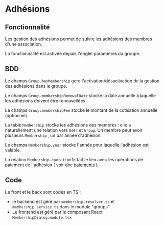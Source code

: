 # Adhésions

## Fonctionnalité

Les gestion des adhésions permet de suivre les adhésions des membres d'une association.

La fonctionnalité est activée depuis l'onglet paramètres du groupe.

## BDD

Le champs `Group.hasMembership` gère l'activation/désactivation de la gestion des adhésions dans le groupe.

Le champs `Group.membershipRenewalDate` stocke la date annuelle à laquelle les adhésions doivent être renouvellées.

Le champs `Group.membershipFee` stocke le montant de la cotisation annuelle (optionnel).

La table `Membership` stocke les adhésions des membres : elle a naturellement une relation vers `User` et `Group`. Un membre peut avoir plusieurs `Membership` , un par année d'adhésion.

Le champs `Membership.year` stocke l'année pour laquelle l'adhésion est valable.

La relation `Membership.operationId` fait le lien avec les operations de paiement de l'adhésion ( voir doc [paiements](./payments.md) )

## Code

Le front et le back sont codés en TS :

-   le backend est géré par `membership.resolver.ts` et `membership.service.ts` dans le module "groups"
-   Le frontend est géré par le composant React `MembershipDialog.module.tsx`
